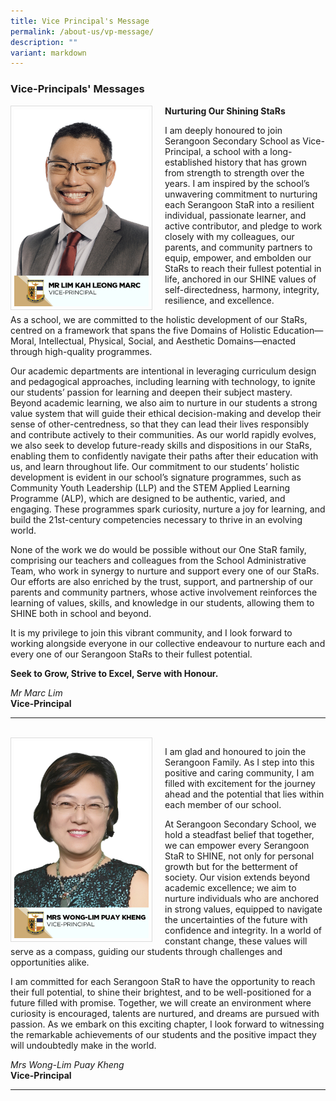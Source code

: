 ```yaml
---
title: Vice Principal's Message
permalink: /about-us/vp-message/
description: ""
variant: markdown
---
```

### Vice-Principals' Messages

<img src="/images/School%20Management%20Team/lim_kah_leong_marc.jpg" style="width:215px; height:315px; margin-right:20px; border:0.5px solid Gainsboro; padding: 5px" align="Left">

**Nurturing Our Shining StaRs**

I am deeply honoured to join Serangoon Secondary School as Vice-Principal, a school with a long-established history that has grown from strength to strength over the years. I am inspired by the school’s unwavering commitment to nurturing each Serangoon StaR into a resilient individual, passionate learner, and active contributor, and pledge to work closely with my colleagues, our parents, and community partners to equip, empower, and embolden our StaRs to reach their fullest potential in life, anchored in our SHINE values of self-directedness, harmony, integrity, resilience, and excellence.

As a school, we are committed to the holistic development of our StaRs, centred on a framework that spans the five Domains of Holistic Education—Moral, Intellectual, Physical, Social, and Aesthetic Domains—enacted through high-quality programmes.

Our academic departments are intentional in leveraging curriculum design and pedagogical approaches, including learning with technology, to ignite our students’ passion for learning and deepen their subject mastery. Beyond academic learning, we also aim to nurture in our students a strong value system that will guide their ethical decision-making and develop their sense of other-centredness, so that they can lead their lives responsibly and contribute actively to their communities. As our world rapidly evolves, we also seek to develop future-ready skills and dispositions in our StaRs, enabling them to confidently navigate their paths after their education with us, and learn throughout life. Our commitment to our students’ holistic development is evident in our school’s signature programmes, such as Community Youth Leadership (LLP) and the STEM Applied Learning Programme (ALP), which are designed to be authentic, varied, and engaging. These programmes spark curiosity, nurture a joy for learning, and build the 21st-century competencies necessary to thrive in an evolving world.

None of the work we do would be possible without our One StaR family, comprising our teachers and colleagues from the School Administrative Team, who work in synergy to nurture and support every one of our StaRs. Our efforts are also enriched by the trust, support, and partnership of our parents and community partners, whose active involvement reinforces the learning of values, skills, and knowledge in our students, allowing them to SHINE both in school and beyond.

It is my privilege to join this vibrant community, and I look forward to working alongside everyone in our collective endeavour to nurture each and every one of our Serangoon StaRs to their fullest potential.

**Seek to Grow, Strive to Excel, Serve with Honour.**

*Mr Marc Lim*
<br>**Vice-Principal**

<hr>
<br>
<img src="/images/School%20Management%20Team/wong_lim_puay_kheng.jpg" style="width:215px; height:315px; margin-right:20px; border:0.5px solid Gainsboro; padding: 5px" align="Left">

I am glad and honoured to join the Serangoon Family.  As I step into this positive and caring community, I am filled with excitement for the journey ahead and the potential that lies within each member of our school.

At Serangoon Secondary School, we hold a steadfast belief that together, we can empower every Serangoon StaR to SHINE, not only for personal growth but for the betterment of society. Our vision extends beyond academic excellence; we aim to nurture individuals who are anchored in strong values, equipped to navigate the uncertainties of the future with confidence and integrity. In a world of constant change, these values will serve as a compass, guiding our students through challenges and opportunities alike.

I am committed for each Serangoon StaR to have the opportunity to reach their full potential, to shine their brightest, and to be well-positioned for a future filled with promise. Together, we will create an environment where curiosity is encouraged, talents are nurtured, and dreams are pursued with passion. As we embark on this exciting chapter, I look forward to witnessing the remarkable achievements of our students and the positive impact they will undoubtedly make in the world.


*Mrs Wong-Lim Puay Kheng*
<br>**Vice-Principal**

<hr>